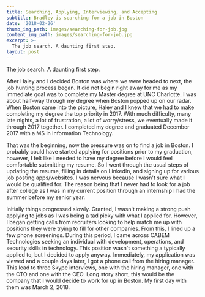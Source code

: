 ```yaml
---
title: Searching, Applying, Interviewing, and Accepting
subtitle: Bradley is searching for a job in Boston
date: '2018-02-26'
thumb_img_path: images/searching-for-job.jpg
content_img_path: images/searching-for-job.jpg
excerpt: >-
  The job search. A daunting first step.
layout: post
---
```


The job search. A daunting first step.

After Haley and I decided Boston was where we were headed to next, the job hunting process began. It did not begin right away for me as my immediate goal was to complete my Master degree at UNC Charlotte. I was about half-way through my degree when Boston popped up on our radar. When Boston came into the picture, Haley and I knew that we had to make completing my degree the top priority in 2017. With much difficulty, many late nights, a lot of frustration, a lot of worry/stress, we eventually made it through 2017 together. I completed my degree and graduated December 2017 with a MS in Information Technology.

That was the beginning, now the pressure was on to find a job in Boston. I probably could have started applying for positions prior to my graduation, however, I felt like I needed to have my degree before I would feel comfortable submitting my resume. So I went through the usual steps of updating the resume, filling in details on LinkedIn, and signing up for various job posting apps/websites. I was nervous because I wasn't sure what I would be qualified for. The reason being that I never had to look for a job after college as I was in my current position through an internship I had the summer before my senior year.

Initially things progressed slowly. Granted, I wasn't making a strong push applying to jobs as I was being a tad picky with what I applied for. However, I began getting calls from recruiters looking to help match me up with positions they were trying to fill for other companies. From this, I lined up a few phone screenings. During this period, I came across CABEM Technologies seeking an individual with development, operations, and security skills in technology. This position wasn't something a typically applied to, but I decided to apply anyway. Immediately, my application was viewed and a couple days later, I got a phone call from the hiring manager. This lead to three Skype interviews, one with the hiring manager, one with the CTO and one with the CEO. Long story short, this would be the company that I would decide to work for up in Boston. My first day with them was March 2, 2018.
